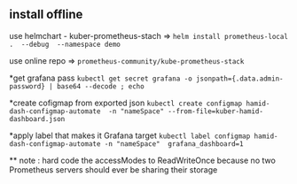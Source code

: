 ## install offline

use helmchart - kuber-prometheus-stach => `helm install prometheus-local .  --debug  --namespace demo`

use online repo => `prometheus-community/kube-prometheus-stack`

*get grafana pass
`kubectl get secret grafana -o jsonpath={.data.admin-password} | base64 --decode ; echo`

*create cofigmap from exported json
`kubectl create configmap hamid-dash-configmap-automate  -n "nameSpace" --from-file=kuber-hamid-dashboard.json`

*apply label that makes it Grafana target
`kubectl label configmap hamid-dash-configmap-automate -n "nameSpace"  grafana_dashboard=1`



** note : hard code the accessModes to ReadWriteOnce because no two Prometheus servers should ever be sharing their storage
